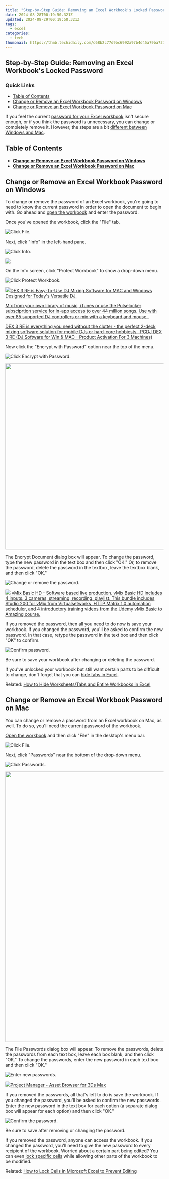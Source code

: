 ```yaml
---
title: "Step-by-Step Guide: Removing an Excel Workbook's Locked Password"
date: 2024-08-28T00:19:50.321Z
updated: 2024-08-29T00:19:50.321Z
tags:
  - excel
categories:
  - tech
thumbnail: https://thmb.techidaily.com/d68b2c77d9bc6992a97b4d45a79ba7275bc346cfc58c9a3e57e1e4c2f555ef0b.jpg
---
```


## Step-by-Step Guide: Removing an Excel Workbook's Locked Password

### Quick Links

* [Table of Contents](https://extra-support.techidaily.com/2024-approved-mastering-close-up-views-on-ms-teams/)
* [Change or Remove an Excel Workbook Password on Windows](https://screen-mirror.techidaily.com/in-2024-how-to-screen-share-on-apple-iphone-8-plus-drfone-by-drfone-ios/)
* [Change or Remove an Excel Workbook Password on Mac](https://sim-unlock.techidaily.com/in-2024-sim-unlock-realme-12-proplus-5g-phones-without-code-2-ways-to-remove-android-sim-lock-by-drfone-android/)

 If you feel the current [password for your Excel workbook](https://screen-recording.techidaily.com/updated-essential-tips-for-gameplay-screen-captures-on-xbox-one-for-2024/) isn't secure enough, or if you think the password is unnecessary, you can change or completely remove it. However, the steps are a bit [different between Windows and Mac](https://some-knowledge.techidaily.com/expert-techniques-in-creating-timelapses-on-black-hero5-for-2024/).

##  Table of Contents

* **[Change or Remove an Excel Workbook Password on Windows](https://instagram-clips.techidaily.com/new-navigating-the-world-of-instagram-endorsements-five-essential-steps-for-2024/)**
* **[Change or Remove an Excel Workbook Password on Mac](https://discord-videos.techidaily.com/new-style-spectrum-top-10-discotheme-innovations-by-expert-curators/)**

## Change or Remove an Excel Workbook Password on Windows

 To change or remove the password of an Excel workbook, you're going to need to know the current password in order to open the document to begin with. Go ahead and [open the workbook](https://ai-vdieo-software.techidaily.com/updated-beyond-quik-exploring-the-best-pc-video-editing-software-for-gopro-users/) and enter the password.

 Once you've opened the workbook, click the "File" tab.

![Click File.](https://static1.howtogeekimages.com/wordpress/wp-content/uploads/2021/10/Click-File.-1.png) 

 Next, click "Info" in the left-hand pane.

![Click Info.](https://static1.howtogeekimages.com/wordpress/wp-content/uploads/2021/10/Click-Info.-1.png) 

<!-- affiliate ads begin -->
<a href="https://store.revouninstaller.com/order/checkout.php?PRODS=28010250&QTY=1&AFFILIATE=108875&CART=1"><img src="https://secure.avangate.com/images/merchant/4282ec8de8c9be897e7aff4aa231b1a4/336__280a.jpg" border="0"></a>
<!-- affiliate ads end -->
 On the Info screen, click "Protect Workbook" to show a drop-down menu.

![Click Protect Workbook.](https://static1.howtogeekimages.com/wordpress/wp-content/uploads/2021/10/Click-Protect-Workbook..png) 

<!-- affiliate ads begin -->
<a href="https://shop.pcdj.com/order/checkout.php?PRODS=4698827&QTY=1&AFFILIATE=108875&CART=1"> <img src="https://secure.avangate.com/images/merchant/47f4b6321e9fd8e8f7326a6adc1a7c1e/products/dex3REpage-newmainscreenshot.png" border="0">DEX 3 RE is Easy-To-Use DJ Mixing Software for MAC and Windows Designed for Today's Versatile DJ. 

 Mix from your own library of music, iTunes or use the Pulselocker subsciprtion service for in-app access to over 44 million songs. Use with over 85 supported DJ controllers or mix with a keyboard and mouse.  

 DEX 3 RE is everything you need without the clutter - the perfect 2-deck mixing software solution for mobile DJs or hard-core hobbiests.  
 PCDJ DEX 3 RE (DJ Software for Win & MAC - Product Activation For 3 Machines)</a>
<!-- affiliate ads end -->
 Now click the "Encrypt with Password" option near the top of the menu.

![Click Encrypt with Password.](https://static1.howtogeekimages.com/wordpress/wp-content/uploads/2021/10/Click-Encrypt-with-Password..png) 

<!-- affiliate ads begin -->
<a href="https://mushroom-supplies.sjv.io/c/5597632/1692242/18134" target="_top" id="1692242"><img src="//a.impactradius-go.com/display-ad/18134-1692242" border="0" alt="" width="834" height="592"/></a><img height="0" width="0" src="https://imp.pxf.io/i/5597632/1692242/18134" style="position:absolute;visibility:hidden;" border="0" />
<!-- affiliate ads end -->
 The Encrypt Document dialog box will appear. To change the password, type the new password in the text box and then click "OK." Or, to remove the password, delete the password in the textbox, leave the textbox blank, and then click "OK."

![Change or remove the password.](https://static1.howtogeekimages.com/wordpress/wp-content/uploads/2021/10/Change-or-remove-the-password..png) 

<!-- affiliate ads begin -->
<a href="https://secure.2checkout.com/order/checkout.php?PRODS=4718728&QTY=1&AFFILIATE=108875&CART=1"> <img src="https://secure.avangate.com/images/merchant/ce9a6fb2becc2d235e62b125e9260102/products/vMixCallScreenshot1-large.jpg" border="0"> vMix Basic HD - Software based live production. vMix Basic HD includes 4 inputs, 3 cameras, streaming, recording, playlist. 
This bundle includes Studio 200 for vMix from Virtualsetworks, HTTP Matrix 1.0 automation scheduler, and 4 introductory training videos from the Udemy vMix Basic to Amazing course. </a>
<!-- affiliate ads end -->
 If you removed the password, then all you need to do now is save your workbook. If you changed the password, you'll be asked to confirm the new password. In that case, retype the password in the text box and then click "OK" to confirm.

![Confirm password.](https://static1.howtogeekimages.com/wordpress/wp-content/uploads/2021/10/Confirm-password..png) 

 Be sure to save your workbook after changing or deleting the password.

 If you've unlocked your workbook but still want certain parts to be difficult to change, don't forget that you can [hide tabs in Excel](https://extra-guidance.techidaily.com/instantly-personalize-your-phones-from-tiktok-sounds-to-ringtones-for-2024/).

Related: [How to Hide Worksheets/Tabs and Entire Workbooks in Excel](https://extra-guidance.techidaily.com/instantly-personalize-your-phones-from-tiktok-sounds-to-ringtones-for-2024/) 

## Change or Remove an Excel Workbook Password on Mac

 You can change or remove a password from an Excel workbook on Mac, as well. To do so, you'll need the current password of the workbook.

[Open the workbook](https://ai-vdieo-software.techidaily.com/updated-beyond-quik-exploring-the-best-pc-video-editing-software-for-gopro-users/) and then click "File" in the desktop's menu bar.

![Click File.](https://static1.howtogeekimages.com/wordpress/wp-content/uploads/2021/10/Click-File.-1.png) 

 Next, click "Passwords" near the bottom of the drop-down menu.

![Click Passwords.](https://static1.howtogeekimages.com/wordpress/wp-content/uploads/2021/10/Click-Passwords..png) 

<!-- affiliate ads begin -->
<a href="https://propmoneyinc.pxf.io/c/5597632/1803116/14559" target="_top" id="1803116"><img src="//a.impactradius-go.com/display-ad/14559-1803116" border="0" alt="" width="859" height="859"/></a><img height="0" width="0" src="https://imp.pxf.io/i/5597632/1803116/14559" style="position:absolute;visibility:hidden;" border="0" />
<!-- affiliate ads end -->
 The File Passwords dialog box will appear. To remove the passwords, delete the passwords from each text box, leave each box blank, and then click "OK." To change the passwords, enter the new password in each text box and then click "OK."

![Enter new passwords.](https://static1.howtogeekimages.com/wordpress/wp-content/uploads/2021/10/Enter-new-passwords..png) 

<!-- affiliate ads begin -->
<a href="https://secure.2checkout.com/order/checkout.php?PRODS=4709458&QTY=1&AFFILIATE=108875&CART=1"><img src="https://3d-kstudio.com/wp-content/uploads/2019/10/Project-Manager-version-3-1600x900-768x419.jpg" border="0">Project Manager - Asset Browser for 3Ds Max</a>
<!-- affiliate ads end -->
 If you removed the passwords, all that's left to do is save the workbook. If you changed the password, you'll be asked to confirm the new passwords. Enter the new password in the text box for each option (a separate dialog box will appear for each option) and then click "OK."

![Confirm the password.](https://static1.howtogeekimages.com/wordpress/wp-content/uploads/2021/10/Confirm-the-password..png) 

 Be sure to save after removing or changing the password.

 If you removed the password, anyone can access the workbook. If you changed the password, you'll need to give the new password to every recipient of the workbook. Worried about a certain part being edited? You can even [lock specific cells](https://video-screen-grab.techidaily.com/new-savor-playtime-the-essential-guide-to-high-quality-offline-ios-games-for-2024/) while allowing other parts of the workbook to be modified.

Related: [How to Lock Cells in Microsoft Excel to Prevent Editing](https://video-screen-grab.techidaily.com/new-savor-playtime-the-essential-guide-to-high-quality-offline-ios-games-for-2024/)

<ins class="adsbygoogle"
     style="display:block"
     data-ad-format="autorelaxed"
     data-ad-client="ca-pub-7571918770474297"
     data-ad-slot="1223367746"></ins>



<ins class="adsbygoogle"
     style="display:block"
     data-ad-client="ca-pub-7571918770474297"
     data-ad-slot="8358498916"
     data-ad-format="auto"
     data-full-width-responsive="true"></ins>


